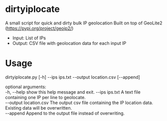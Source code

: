 # dirtyiplocate
A small script for quick and dirty bulk IP geolocation
Built on top of GeoLite2 (https://pypi.org/project/geoip2/)

* Input: List of IPs
* Output: CSV file with geolocation data for each input IP

# Usage
dirtyiplocate.py [-h] --ips ips.txt --output location.csv [--append]  
  
optional arguments:  
  -h, --help              show this help message and exit. 
  --ips ips.txt           A text file containing one IP per line to geolocate.  
  --output location.csv   The output csv file containing the IP location data. Existing data will be overwritten.  
  --append                Append to the output file instead of overwriting. 
